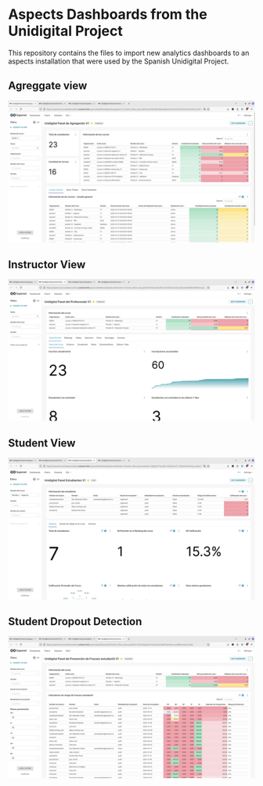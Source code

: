 # Aspects Dashboards from the Unidigital Project

This repository contains the files to import new analytics dashboards to an aspects installation that were used by the Spanish Unidigital Project.

## Agreggate view

![panel agregacion v1](https://github.com/eduNEXT/unidigital-aspects-dashboards/blob/main/docs/images/panel_agregacion_v1.png?raw=true)

## Instructor View

![panel agregacion v1](https://github.com/eduNEXT/unidigital-aspects-dashboards/blob/main/docs/images/panel_profesorado_v1.png?raw=true)

## Student View

![panel agregacion v1](https://github.com/eduNEXT/unidigital-aspects-dashboards/blob/main/docs/images/panel_estudiantes_v1.png?raw=true)

## Student Dropout Detection

![panel agregacion v1](https://github.com/eduNEXT/unidigital-aspects-dashboards/blob/main/docs/images/panel_prevencion_fracaso_estudiantil_v1.png?raw=true)
